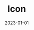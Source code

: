 ---
title: Icon
tags:
- patterns
token: 'icon'
demo_options:
  - type: select
    label: icons
    key: iconid
    attribute: iconid
    options_data: "icons"
  - type: text
    label: Größe
    key: width
    attribute: width, height
    value: 26
date: 2023-01-01
examples: true
---